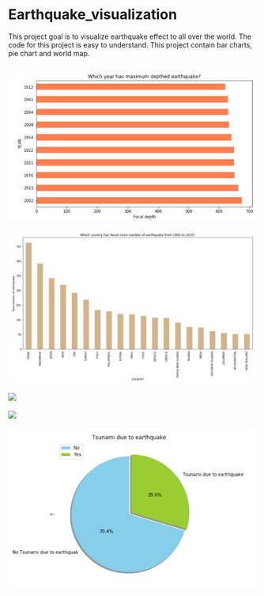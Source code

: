 # Earthquake_visualization

<p>This project goal is to visualize earthquake effect to all over the world. The code for this project is easy to understand. This project contain bar charts, pie chart and world map. <br></br>

![](focal_depth.PNG)<br><br>
![](highest_earthquake.PNG)<br><br>
![](Tsunami2)<br><br>
![](worldmap.PNG)<br><br>
![](TsunamiPNG.PNG)<br><br>

